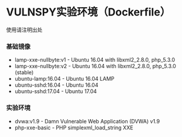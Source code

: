 # VULNSPY实验环境（Dockerfile）

使用请注明出处

### 基础镜像

* lamp-xxe-nullbyte:v1 - Ubuntu 16.04 with libxml2_2.8.0, php_5.3.0
* lamp-xxe-nullbyte:v2 - Ubuntu 16.04 with libxml2_2.8.0, php_5.3.0 (stable)
* ubuntu-lamp:16.04 - Ubuntu 16.04 LAMP
* ubuntu-sshd:16.04 - Ubuntu 16.04
* ubuntu-sshd:17.04 - Ubuntu 17.04

### 实验环境
 
* dvwa:v1.9 - Damn Vulnerable Web Application (DVWA) v1.9
* php-xxe-basic - PHP simplexml_load_string XXE
